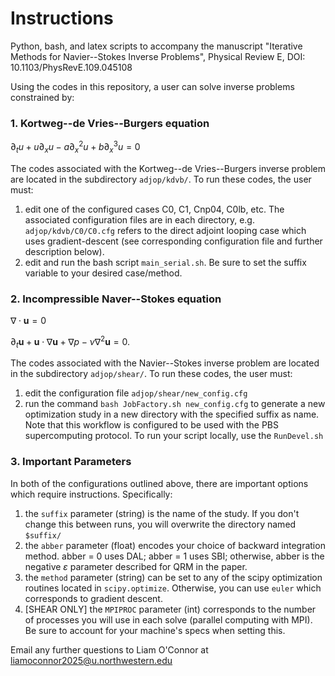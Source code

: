 # Instructions
Python, bash, and latex scripts to accompany the manuscript "Iterative Methods for Navier--Stokes Inverse Problems", Physical Review E, DOI: 10.1103/PhysRevE.109.045108

Using the codes in this repository, a user can solve inverse problems constrained by:
### 1. Kortweg--de Vries--Burgers equation

$\partial_t u +u\partial_x u - a\partial_x^2u + b\partial_x^3 u = 0$

The codes associated with the Kortweg--de Vries--Burgers inverse problem are located in the subdirectory `adjop/kdvb/`. To run these codes, the user must:
1. edit one of the configured cases C0, C1, Cnp04, C0lb, etc. The associated configuration files are in each directory, e.g. `adjop/kdvb/C0/C0.cfg` refers to the direct adjoint looping case which uses gradient-descent (see corresponding configuration file and further description below).
2. edit and run the bash script `main_serial.sh`. Be sure to set the suffix variable to your desired case/method.

### 2. Incompressible Naver--Stokes equation

$\nabla\cdot\mathbf{u}=0$

$\partial_t \mathbf{u} +\mathbf{u}\cdot\nabla\mathbf{u} + \nabla p- \nu\nabla^2\mathbf{u} = 0$.

The codes associated with the Navier--Stokes inverse problem are located in the subdirectory `adjop/shear/`. To run these codes, the user must:
1. edit the configuration file `adjop/shear/new_config.cfg`
2. run the command `bash JobFactory.sh new_config.cfg` to generate a new optimization study in a new directory with the specified suffix as name. Note that this workflow is configured to be used with the PBS supercomputing protocol. To run your script locally, use the `RunDevel.sh`

### 3. Important Parameters
In both of the configurations outlined above, there are important options which require instructions. Specifically:
1. the `suffix` parameter (string) is the name of the study. If you don't change this between runs, you will overwrite the directory named `$suffix/`
2. the `abber` parameter (float) encodes your choice of backward integration method. abber = 0 uses DAL; abber = 1 uses SBI; otherwise, abber is the negative $\varepsilon$ parameter described for QRM in the paper.
3. the `method` parameter (string) can be set to any of the scipy optimization routines located in `scipy.optimize`. Otherwise, you can use `euler` which corresponds to gradient descent. 
4. [SHEAR ONLY] the `MPIPROC` parameter (int) corresponds to the number of processes you will use in each solve (parallel computing with MPI). Be sure to account for your machine's specs when setting this.

Email any further questions to Liam O'Connor at liamoconnor2025@u.northwestern.edu
